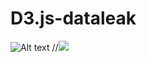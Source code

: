 # D3.js-dataleak

![Alt text](https://rawgithub.com/nickkimer/D3.js-dataleak/gh-pages/Final_Poster.svg)
//<img src="https://rawgithub.com/nickkimer/D3.js-dataleak/gh-pages/Final_Poster.svg">
